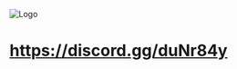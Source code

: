 

![Logo](https://image.noelshack.com/fichiers/2018/31/4/1533164803-france-life-rp.png)

# https://discord.gg/duNr84y

